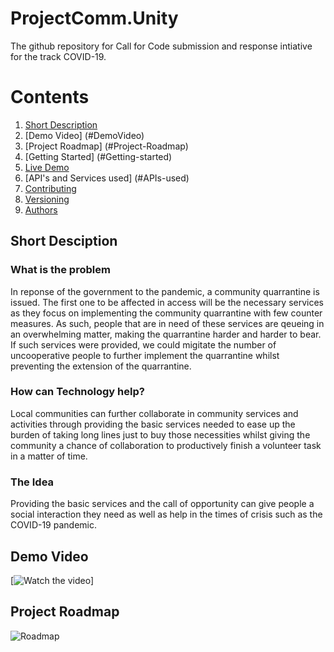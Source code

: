 # ProjectComm.Unity
The github repository for Call for Code submission and response intiative for the track COVID-19.

# Contents
1. [Short Description](#Short-Description)
1. [Demo Video] (#DemoVideo)
1. [Project Roadmap] (#Project-Roadmap)
1. [Getting Started] (#Getting-started)
1. [Live Demo](#LiveDemo)
1. [API's and Services used] (#APIs-used)
1. [Contributing](#Contributing)
1. [Versioning](#Versioning)
1. [Authors](#Authors)


## Short Desciption 

### What is the problem

In reponse of the government to the pandemic, a community quarrantine is issued. The first one to be affected in access will be the necessary services as they focus on implementing the community quarrantine with few counter measures. As such, people that are in need of these services are qeueing in an overwhelming matter, making the quarrantine harder and harder to bear. If such services were provided, we could migitate the number of uncooperative people to further implement the quarrantine whilst preventing the extension of the quarrantine.

### How can Technology help?

Local communities can further collaborate in community services and activities through providing the basic services needed to ease up the burden of taking long lines just to buy those necessities whilst giving the community a chance of collaboration to productively finish a volunteer task in a matter of time.

### The Idea
Providing the basic services and the call of opportunity can give people a social interaction they need as well as help in the times of crisis such as the COVID-19 pandemic. 

## Demo Video
[![Watch the video]()]

## Project Roadmap

![Roadmap]()



